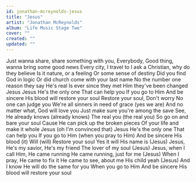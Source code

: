 ```yaml
---
id: jonathan-mcreynolds-jesus
title: "Jesus"
artist: "Jonathan McReynolds"
album: "Life Music Stage Two"
cover: ""
created: ""
updated: ""
---
```


Just wanna share, share something with you,
Everybody, Good thing, wanna bring some good news
Every city, I travel to
I ask a Christian, why do they believe
Is it nature, or a feeling
Or some sense of destiny
Did you find God in logic
Or did church come with your last name
No the number one reason they say He's real
Is ever since they met Him they've been changed
Jesus
Jesus
He's the only one
That can help you
If you go to Him
And be sincere
His blood will restore your soul
Restore your soul,
Don't worry
No one can judge you
We're all sinners in need of grace (yes we are)
And no matter what,
God will love you
Just make sure you're among the save
See, He already knows (already knows)
The real you (the real you)
So go on and bare your soul
Cause He can pick up the broken pieces
Of your life and make it whole
Jesus (oh I'm convinced that)
Jesus
He's the only one
That can help you
If you go to Him (when you pray to Him)
And be sincere
His blood (it)
Will (will)
Restore your soul
Yes it will
His name is (Jesus)
Jesus, He's my savior, He's my friend
The lover of my soul (Jesus)
Jesus, when I call Him, He came running
He came running, just for me (Jesus)
When I pray, He came to fix it
He came to see, about me His child yeah (Jesus)
And I know He will do the same for you
When you go to Him
And be sincere
His blood will restore your soul
